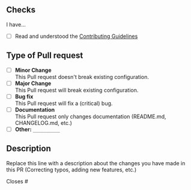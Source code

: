 <!--
    Thank you for opening this Pull request!
    Please make sure to read the info in this PR and to
    provide all nessecary information.

    Not following the template may result in your PR
    being closed without warning!
-->

## Checks
<!-- Please "check" the below options by replacing [ ] with [x] -->

I have...

- [ ] Read and understood the [Contributing Guidelines][contributing]

## Type of Pull request
<!-- Please "check" the below options by replacing [ ] with [x] -->
<!-- ONLY select one option! -->

- [ ] **Minor Change**  
  This Pull request doesn't break existing configuration.
- [ ] **Major Change**  
  This Pull request will break existing configuration.
- [ ] **Bug fix**  
  This Pull request will fix a (critical) bug.
- [ ] **Documentation**  
  This Pull request only changes documentation (README.md, CHANGELOG.md, etc.)
- [ ] **Other:** `__________` <!-- Replace the __________ with what you changed -->

## Description

Replace this line with a description about the changes you have made in this PR (Correcting typos, adding new features, etc.)

<!-- When your Pull request is related to an issue, mention the ID here -->
Closes #

<!-- Do not edit anything below this line! -->
[contributing]: https://github.com/chinnupavan/priya-bot/blob/main/.github/CONTRIBUTING.md
